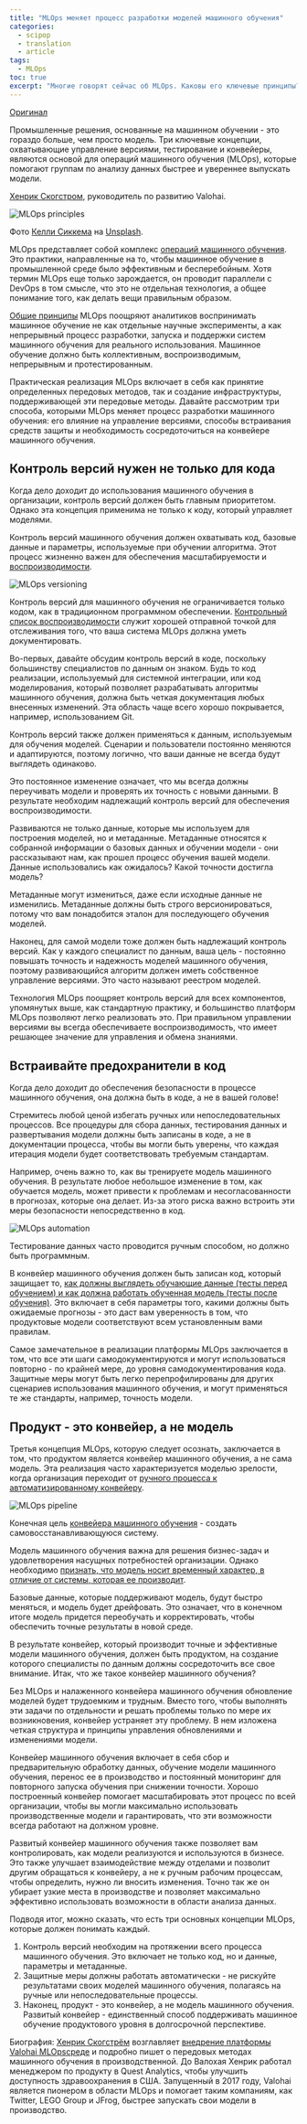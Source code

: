 ```yaml
---
title: "MLOps меняет процесс разработки моделей машинного обучения"
categories:
  - scipop
  - translation
  - article
tags:
  - MLOps
toc: true
excerpt: "Многие говорят сейчас об MLOps. Каковы его ключевые принципы? Поможет разобраться в этом статья от одного из практикующих экспертов."
---
```


[Оригинал](https://www.kdnuggets.com/2020/12/mlops-changing-machine-learning-developed.html)

Промышленные решения, основанные на машинном обучении - это гораздо больше, чем просто модель. Три ключевые концепции, охватывающие управление версиями, тестирование и конвейеры, являются основой для операций машинного обучения (MLOps), которые помогают группам по анализу данных быстрее и увереннее выпускать модели.

[Хенрик Скогстром](https://www.linkedin.com/in/skogstrom/), руководитель по развитию Valohai.


![MLOps principles](/assets/images/2021-05-04/image4.jpg "MLOps principles")


Фото [Келли Сиккема](https://unsplash.com/@kellysikkema?utm_source=unsplash&utm_medium=referral&utm_content=creditCopyText) на [Unsplash](https://unsplash.com/s/photos/idea?utm_source=unsplash&utm_medium=referral&utm_content=creditCopyText).

MLOps представляет собой комплекс [операций машинного обучения](https://ml-ops.org/). Это практики, направленные на то, чтобы машинное обучение в промышленной среде было эффективным и бесперебойным. Хотя термин MLOps еще только зарождается, он проводит параллели с DevOps в том смысле, что это не отдельная технология, а общее понимание того, как делать вещи правильным образом.

[Общие принципы](https://valohai.com/mlops/) MLOps поощряют аналитиков воспринимать машинное обучение не как отдельные научные эксперименты, а как непрерывный процесс разработки, запуска и поддержки систем машинного обучения для реального использования. Машинное обучение должно быть коллективным, воспроизводимым, непрерывным и протестированным.

Практическая реализация MLOps включает в себя как принятие определенных передовых методов, так и создание инфраструктуры, поддерживающей эти передовые методы. Давайте рассмотрим три способа, которыми MLOps меняет процесс разработки машинного обучения: его влияние на управление версиями, способы встраивания средств защиты и необходимость сосредоточиться на конвейере машинного обучения.


## Контроль версий нужен не только для кода

Когда дело доходит до использования машинного обучения в организации, контроль версий должен быть главным приоритетом. Однако эта концепция применима не только к коду, который управляет моделями.

Контроль версий машинного обучения должен охватывать код, базовые данные и параметры, используемые при обучении алгоритма. Этот процесс жизненно важен для обеспечения масштабируемости и [воспроизводимости](https://www.wired.com/story/artificial-intelligence-confronts-reproducibility-crisis/).


![MLOps versioning](/assets/images/2021-05-04/image3.jpg "MLOps versioning")


Контроль версий для машинного обучения не ограничивается только кодом, как в традиционном программном обеспечении. [Контрольный список воспроизводимости](https://www.cs.mcgill.ca/~jpineau/ReproducibilityChecklist.pdf) служит хорошей отправной точкой для отслеживания того, что ваша система MLOps должна уметь документировать.

Во-первых, давайте обсудим контроль версий в коде, поскольку большинству специалистов по данным он знаком. Будь то код реализации, используемый для системной интеграции, или код моделирования, который позволяет разрабатывать алгоритмы машинного обучения, должна быть четкая документация любых внесенных изменений. Эта область чаще всего хорошо покрывается, например, использованием Git.

Контроль версий также должен применяться к данным, используемым для обучения моделей. Сценарии и пользователи постоянно меняются и адаптируются, поэтому логично, что ваши данные не всегда будут выглядеть одинаково.

Это постоянное изменение означает, что мы всегда должны переучивать модели и проверять их точность с новыми данными. В результате необходим надлежащий контроль версий для обеспечения воспроизводимости.

Развиваются не только данные, которые мы используем для построения моделей, но и метаданные. Метаданные относятся к собранной информации о базовых данных и обучении модели - они рассказывают нам, как прошел процесс обучения вашей модели. Данные использовались как ожидалось? Какой точности достигла модель?

Метаданные могут измениться, даже если исходные данные не изменились. Метаданные должны быть строго версионироваться, потому что вам понадобится эталон для последующего обучения моделей.

Наконец, для самой модели тоже должен быть надлежащий контроль версий. Как у каждого специалист по данным, ваша цель - постоянно повышать точность и надежность моделей машинного обучения, поэтому развивающийся алгоритм должен иметь собственное управление версиями. Это часто называют реестром моделей.

Технология MLOps поощряет контроль версий для всех компонентов, упомянутых выше, как стандартную практику, и большинство платформ MLOps позволяют легко реализовать это. При правильном управлении версиями вы всегда обеспечиваете воспроизводимость, что имеет решающее значение для управления и обмена знаниями.


## Встраивайте предохранители в код

Когда дело доходит до обеспечения безопасности в процессе машинного обучения, она должна быть в коде, а не в вашей голове!

Стремитесь любой ценой избегать ручных или непоследовательных процессов. Все процедуры для сбора данных, тестирования данных и развертывания модели должны быть записаны в коде, а не в документации процесса, чтобы вы могли быть уверены, что каждая итерация модели будет соответствовать требуемым стандартам.

Например, очень важно то, как вы тренируете модель машинного обучения. В результате любое небольшое изменение в том, как обучается модель, может привести к проблемам и несогласованности в прогнозах, которые она делает. Из-за этого риска важно встроить эти меры безопасности непосредственно в код.


![MLOps automation](/assets/images/2021-05-04/image2.jpg "MLOps automation")


Тестирование данных часто проводится ручным способом, но должно быть программным.

В конвейер машинного обучения должен быть записан код, который защищает то, [как должны выглядеть обучающие данные (тесты перед обучением) и как должна работать обученная модель (тесты после обучения)](https://www.jeremyjordan.me/testing-ml/). Это включает в себя параметры того, какими должны быть ожидаемые прогнозы - это даст вам уверенность в том, что продуктовые модели соответствуют всем установленным вами правилам.

Самое замечательное в реализации платформы MLOps заключается в том, что все эти шаги самодокументируются и могут использоваться повторно - по крайней мере, до уровня самодокументирования кода. Защитные меры могут быть легко перепрофилированы для других сценариев использования машинного обучения, и могут применяться те же стандарты, например, точность модели. 


## Продукт - это конвейер, а не модель

Третья концепция MLOps, которую следует осознать, заключается в том, что продуктом является конвейер машинного обучения, а не сама модель. Эта реализация часто характеризуется моделью зрелости, когда организация переходит от [ручного процесса к автоматизированному конвейеру](https://cloud.google.com/solutions/machine-learning/mlops-continuous-delivery-and-automation-pipelines-in-machine-learning).


![MLOps pipeline](/assets/images/2021-05-04/image1.jpg "MLOps pipeline")


Конечная цель [конвейера машинного обучения](https://valohai.com/machine-learning-pipeline/) - создать самовосстанавливающуюся систему.

Модель машинного обучения важна для решения бизнес-задач и удовлетворения насущных потребностей организации. Однако необходимо [признать, что модель носит временный характер, в отличие от системы, которая ее производит](https://www.analyticsinsight.net/forget-the-models-you-need-a-machine-learning-pipeline/).

Базовые данные, которые поддерживают модель, будут быстро меняться, и модель будет дрейфовать. Это означает, что в конечном итоге модель придется переобучать и корректировать, чтобы обеспечить точные результаты в новой среде.

В результате конвейер, который производит точные и эффективные модели машинного обучения, должен быть продуктом, на создание которого специалисты по данным должны сосредоточить все свое внимание. Итак, что же такое конвейер машинного обучения?

Без MLOps и налаженного конвейера машинного обучения обновление моделей будет трудоемким и трудным. Вместо того, чтобы выполнять эти задачи по отдельности и решать проблемы только по мере их возникновения, конвейер устраняет эту проблему. В нем изложена четкая структура и принципы управления обновлениями и изменениями модели.

Конвейер машинного обучения включает в себя сбор и предварительную обработку данных, обучение модели машинного обучения, перенос ее в производство и постоянный мониторинг для повторного запуска обучения при снижении точности. Хорошо построенный конвейер помогает масштабировать этот процесс по всей организации, чтобы вы могли максимально использовать производственные модели и гарантировать, что эти возможности всегда работают на должном уровне.

Развитый конвейер машинного обучения также позволяет вам контролировать, как модели реализуются и используются в бизнесе. Это также улучшает взаимодействие между отделами и позволит другим обращаться к конвейеру, а не к ручным рабочим процессам, чтобы определить, нужно ли вносить изменения. Точно так же он убирает узкие места в производстве и позволяет максимально эффективно использовать возможности в области анализа данных.

Подводя итог, можно сказать, что есть три основных концепции MLOps, которые должен понимать каждый.

1. Контроль версий необходим на протяжении всего процесса машинного обучения. Это включает не только код, но и данные, параметры и метаданные.
2. Защитные меры должны работать автоматически - не рискуйте результатами своих моделей машинного обучения, полагаясь на ручные или непоследовательные процессы.
3. Наконец, продукт - это конвейер, а не модель машинного обучения. Развитый конвейер - единственный способ поддерживать машинное обучение продуктового уровня в долгосрочной перспективе.

 

Биография: [Хенрик Скогстрём](http://www.valohai.com/) возглавляет [внедрение платформы Valohai MLOpsсреде](https://valohai.com/mlops/) и подробно пишет о передовых методах машинного обучения в производственной. До Валохая Хенрик работал менеджером по продукту в Quest Analytics, чтобы улучшить доступность здравоохранения в США. Запущенный в 2017 году, Valohai является пионером в области MLOps и помогает таким компаниям, как Twitter, LEGO Group и JFrog, быстрее запускать свои модели в производство.

